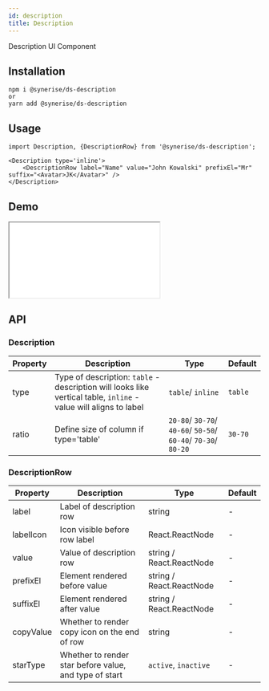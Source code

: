 ```yaml
---
id: description
title: Description
---
```


Description UI Component

## Installation

```
npm i @synerise/ds-description
or
yarn add @synerise/ds-description
```

## Usage

```
import Description, {DescriptionRow} from '@synerise/ds-description';

<Description type='inline'>
    <DescriptionRow label="Name" value="John Kowalski" prefixEl="Mr" suffix="<Avatar>JK</Avatar>" />
</Description>

```

## Demo

<iframe src="/storybook-static/iframe.html?id=components-description--default"></iframe>

## API

### Description

| Property | Description                                                                                                      | Type                                                          | Default |
| -------- | ---------------------------------------------------------------------------------------------------------------- | ------------------------------------------------------------- | ------- |
| type     | Type of description: `table` - description will looks like vertical table, `inline` - value will aligns to label | `table`/ `inline`                                             | `table` |
| ratio    | Define size of column if type='table'                                                                            | `20-80`/ `30-70`/ `40-60`/ `50-50`/ `60-40`/ `70-30`/ `80-20` | `30-70` |

### DescriptionRow

| Property  | Description                                            | Type                     | Default |
| --------- | ------------------------------------------------------ | ------------------------ | ------- |
| label     | Label of description row                               | string                   | -       |
| labelIcon | Icon visible before row label                          | React.ReactNode          | -       |
| value     | Value of description row                               | string / React.ReactNode | -       |
| prefixEl  | Element rendered before value                          | string / React.ReactNode | -       |
| suffixEl  | Element rendered after value                           | string / React.ReactNode | -       |
| copyValue | Whether to render copy icon on the end of row          | string                   | -       |
| starType  | Whether to render star before value, and type of start | `active`, `inactive`     | -       |
